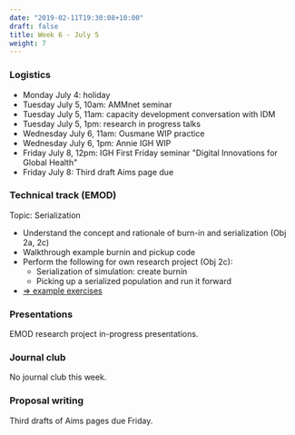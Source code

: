 ```yaml
---
date: "2019-02-11T19:30:08+10:00"
draft: false
title: Week 6 - July 5
weight: 7
---
```


<!--more-->

### Logistics

- Monday July 4: holiday
- Tuesday July 5, 10am: AMMnet seminar
- Tuesday July 5, 11am: capacity development conversation with IDM
- Tuesday July 5, 1pm: research in progress talks
- Wednesday July 6, 11am: Ousmane WIP practice
- Wednesday July 6, 1pm: Annie IGH WIP
- Friday July 8, 12pm: IGH First Friday seminar "Digital Innovations for Global Health"
- Friday July 8: Third draft Aims page due

### Technical track (EMOD)

Topic: Serialization

- Understand the concept and rationale of burn-in and serialization (Obj 2a, 2c)
- Walkthrough example burnin and pickup code
- Perform the following for own research project (Obj 2c):
    + Serialization of simulation: create burnin
    + Picking up a serialized population and run it forward
- [=> example exercises](https://github.com/numalariamodeling/faculty-enrich-2022-examples#week-6-serialization-)

### Presentations

EMOD research project in-progress presentations.

### Journal club

No journal club this week.

### Proposal writing

Third drafts of Aims pages due Friday.